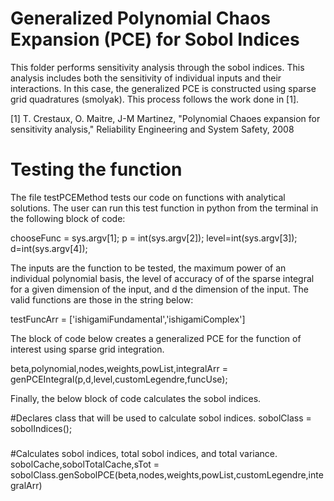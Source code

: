 # Generalized Polynomial Chaos Expansion (PCE) for Sobol Indices

This folder performs sensitivity analysis through the sobol indices. This analysis includes both the sensitivity 
of individual inputs and their interactions. In this case, the generalized PCE is constructed using sparse grid
quadratures (smolyak). This process follows the work done in [1].

[1] T. Crestaux, O. Maitre, J-M Martinez, "Polynomial Chaoes expansion for sensitivity analysis," 
    Reliability Engineering and System Safety, 2008
    
# Testing the function

The file testPCEMethod tests our code on functions with analytical solutions. The user can run this test function in python
from the terminal in the following block of code:

  chooseFunc = sys.argv[1]; p = int(sys.argv[2]); level=int(sys.argv[3]); d=int(sys.argv[4]);
  
The inputs are the function to be tested, the maximum power of an individual polynomial basis, the level of accuracy of
of the sparse integral for a given dimension of the input, and d the dimension of the input. The valid functions are those
in the string below:

  testFuncArr = ['ishigamiFundamental','ishigamiComplex']
  
The block of code below creates a generalized PCE for the function of interest using sparse grid integration.

  beta,polynomial,nodes,weights,powList,integralArr = genPCEIntegral(p,d,level,customLegendre,funcUse);
  
Finally, the below block of code calculates the sobol indices.

  #Declares class that will be used to calculate sobol indices.
  sobolClass = sobolIndices();
  ###
  #Calculates sobol indices, total sobol indices, and total variance. 
  sobolCache,sobolTotalCache,sTot = sobolClass.genSobolPCE(beta,nodes,weights,powList,customLegendre,integralArr)

